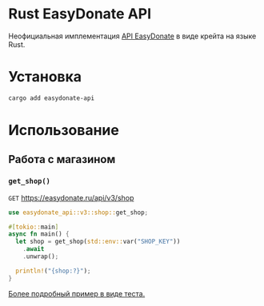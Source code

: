 # Rust EasyDonate API

Неофициальная имплементация [API EasyDonate](https://docs.easydonate.ru/) в виде крейта на языке Rust.

# Установка
```bash
cargo add easydonate-api
```

# Использование
## Работа с магазином
### ``get_shop()``
``GET`` https://easydonate.ru/api/v3/shop

```rs
use easydonate_api::v3::shop::get_shop;

#[tokio::main]
async fn main() {
  let shop = get_shop(std::env::var("SHOP_KEY"))
    .await
    .unwrap();

  println!("{shop:?}");
}
```

[Более подробный пример в виде теста.](./src/tests/shop.rs)